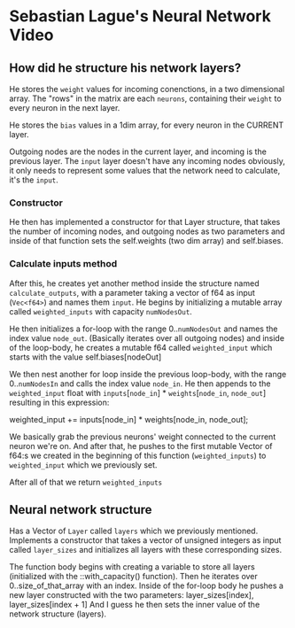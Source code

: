# Sebastian Lague's Neural Network Video

## How did he structure his network layers?

He stores the `weight` values for incoming conenctions, in a two dimensional array. The 
"rows" in the matrix are each `neurons`, containing their `weight` to every neuron in the
next layer.

He stores the `bias` values in a 1dim array, for every neuron in the CURRENT layer.

Outgoing nodes are the nodes in the current layer, and incoming is the previous layer.
The `input` layer doesn't have any incoming nodes obviously, it only needs to represent
some values that the network need to calculate, it's the `input`.

### Constructor

He then has implemented a constructor for that Layer structure, that takes the number
of incoming nodes, and outgoing nodes as two parameters and inside of that function
sets the self.weights (two dim array) and self.biases.

### Calculate inputs method
After this, he creates yet another method inside the structure named `calculate_outputs`,
with a parameter taking a vector of f64 as input (`Vec<f64>`) and names them `input`.
He begins by initializing a mutable array called `weighted_inputs` with capacity 
`numNodesOut`.

He then initializes a for-loop with the range 0..`numNodesOut` and names the index value
`node_out`. (Basically iterates over all outgoing nodes) and inside of the loop-body, he
creates a mutable f64 called `weighted_input` which starts with the value self.biases[nodeOut]

We then nest another for loop inside the previous loop-body, with the range 0..`numNodesIn`
and calls the index value `node_in`. He then appends to the `weighted_input` float with
`inputs`[`node_in`] * `weights`[`node_in`, `node_out`] resulting in this expression:

weighted_input += inputs[node_in] * weights[node_in, node_out];

We basically grab the previous neurons' weight connected to the current neuron we're on. And
after that, he pushes to the first mutable Vector of f64:s we created in the beginning of this
function (`weighted_inputs`) to `weighted_input` which we previously set.

After all of that we return `weighted_inputs`

## Neural network structure

Has a Vector of `Layer` called `layers` which we previously mentioned. Implements a constructor
that takes a vector of unsigned integers as input called `layer_sizes` and initializes all layers
with these corresponding sizes.

The function body begins with creating a variable to store all layers (initialized with the
::with_capacity() function). Then he iterates over 0..size_of_that_array with an index. Inside
of the for-loop body he pushes a new layer constructed with the two parameters: layer_sizes[index], 
layer_sizes[index + 1] And I guess he then sets the inner value of the network structure (layers).